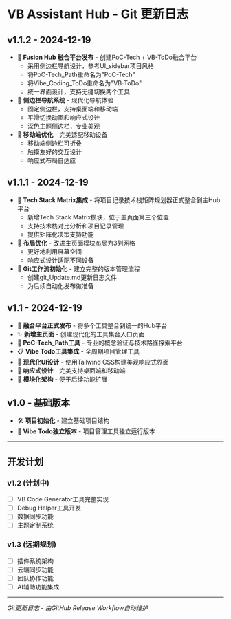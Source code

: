 # VB Assistant Hub - Git 更新日志

## v1.1.2 - 2024-12-19
* 🎉 **Fusion Hub 融合平台发布** - 创建PoC-Tech + VB-ToDo融合平台
  - 采用侧边栏导航设计，参考UI_sidebar项目风格
  - 将PoC-Tech_Path重命名为"PoC-Tech"
  - 将Vibe_Coding_ToDo重命名为"VB-ToDo"
  - 统一界面设计，支持无缝切换两个工具
* 🔧 **侧边栏导航系统** - 现代化导航体验
  - 固定侧边栏，支持桌面端和移动端
  - 平滑切换动画和响应式设计
  - 深色主题侧边栏，专业美观
* 📱 **移动端优化** - 完美适配移动设备
  - 移动端侧边栏可折叠
  - 触摸友好的交互设计
  - 响应式布局自适应

## v1.1.1 - 2024-12-19
* 🔧 **Tech Stack Matrix集成** - 将项目记录技术栈矩阵规划器正式整合到主Hub平台
  - 新增Tech Stack Matrix模块，位于主页面第三个位置
  - 支持技术栈对比分析和项目记录管理
  - 提供矩阵化决策支持功能
* 📐 **布局优化** - 改进主页面模块布局为3列网格
  - 更好地利用屏幕空间
  - 响应式设计适配不同设备
* 🔧 **Git工作流初始化** - 建立完整的版本管理流程
  - 创建git_Update.md更新日志文件
  - 为后续自动化发布做准备

## v1.1 - 2024-12-19
* 🎉 **融合平台正式发布** - 将多个工具整合到统一的Hub平台
* ✨ **新增主页面** - 创建现代化的工具集合入口页面
* 🔧 **PoC-Tech_Path工具** - 专业的概念验证与技术路径探索平台
* 📋 **Vibe Todo工具集成** - 全周期项目管理工具
* 🎨 **现代化UI设计** - 使用Tailwind CSS构建美观响应式界面
* 📱 **响应式设计** - 完美支持桌面端和移动端
* 🔧 **模块化架构** - 便于后续功能扩展

## v1.0 - 基础版本
* 🛠️ **项目初始化** - 建立基础项目结构
* 📝 **Vibe Todo独立版本** - 项目管理工具独立运行版本

---

## 开发计划

### v1.2 (计划中)
- [ ] VB Code Generator工具完整实现
- [ ] Debug Helper工具开发
- [ ] 数据同步功能
- [ ] 主题定制系统

### v1.3 (远期规划)
- [ ] 插件系统架构
- [ ] 云端同步功能
- [ ] 团队协作功能
- [ ] AI辅助功能集成

---

*Git更新日志 - 由GitHub Release Workflow自动维护*

